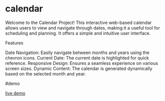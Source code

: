 # calendar

Welcome to the Calendar Project! This interactive web-based calendar allows users to view and navigate through dates, making it a useful tool for scheduling and planning. It offers a simple and intuitive user interface.

Features

Date Navigation: Easily navigate between months and years using the chevron icons.
Current Date: The current date is highlighted for quick reference.
Responsive Design: Ensures a seamless experience on various screen sizes.
Dynamic Content: The calendar is generated dynamically based on the selected month and year.

#demo

[live demo](https://uharika77.github.io/calendar/)
